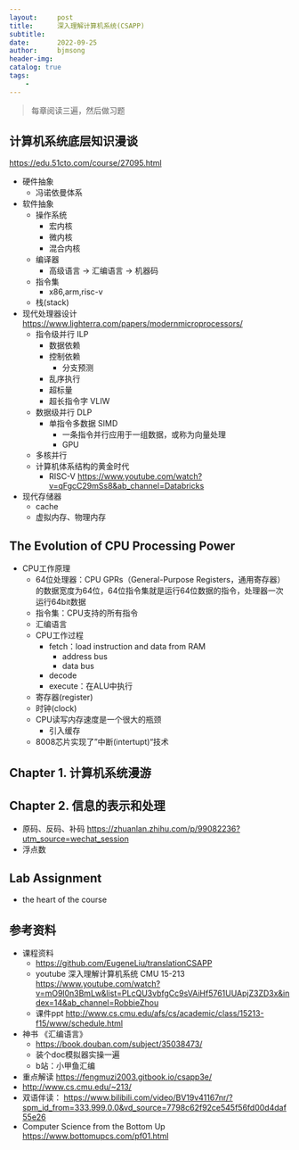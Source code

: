 ```yaml
---
layout:     post
title:      深入理解计算机系统(CSAPP)
subtitle:   
date:       2022-09-25
author:     bjmsong
header-img: 
catalog: true
tags:
    - 
---
```

> 每章阅读三遍，然后做习题

## 计算机系统底层知识漫谈
https://edu.51cto.com/course/27095.html
- 硬件抽象
    - 冯诺依曼体系
- 软件抽象
    - 操作系统
        - 宏内核
        - 微内核
        - 混合内核
    - 编译器
        - 高级语言 -> 汇编语言 -> 机器码
    - 指令集
        - x86,arm,risc-v
    - 栈(stack)
- 现代处理器设计
    https://www.lighterra.com/papers/modernmicroprocessors/
    - 指令级并行 ILP
        - 数据依赖
        - 控制依赖
            - 分支预测
        - 乱序执行
        - 超标量
        - 超长指令字 VLIW
    - 数据级并行 DLP
        - 单指令多数据 SIMD
            - 一条指令并行应用于一组数据，或称为向量处理
            - GPU
    - 多核并行
    - 计算机体系结构的黄金时代
        - RISC-V
        https://www.youtube.com/watch?v=qFgcC29mSs8&ab_channel=Databricks
- 现代存储器
    - cache
    - 虚拟内存、物理内存

## The Evolution of CPU Processing Power
- CPU工作原理
    - 64位处理器：CPU GPRs（General-Purpose Registers，通用寄存器）的数据宽度为64位，64位指令集就是运行64位数据的指令，处理器一次运行64bit数据
    - 指令集：CPU支持的所有指令
    - 汇编语言
    - CPU工作过程
        - fetch：load instruction and data from RAM
            - address bus
            - data bus
        - decode 
        - execute：在ALU中执行
    - 寄存器(register)
    - 时钟(clock)
    - CPU读写内存速度是一个很大的瓶颈
        - 引入缓存
    - 8008芯片实现了”中断(intertupt)“技术

## Chapter 1. 计算机系统漫游

## Chapter 2. 信息的表示和处理
- 原码、反码、补码
https://zhuanlan.zhihu.com/p/99082236?utm_source=wechat_session
- 浮点数


## Lab Assignment
- the heart of the course


## 参考资料
- 课程资料
    - https://github.com/EugeneLiu/translationCSAPP
    - youtube 深入理解计算机系统 CMU 15-213 
    https://www.youtube.com/watch?v=mO9l0n3BmLw&list=PLcQU3vbfgCc9sVAiHf5761UUApjZ3ZD3x&index=14&ab_channel=RobbieZhou
    - 课件ppt
    http://www.cs.cmu.edu/afs/cs/academic/class/15213-f15/www/schedule.html
- 神书 《汇编语言》
    - https://book.douban.com/subject/35038473/
    - 装个doc模拟器实操一遍
    - b站：小甲鱼汇编
- 重点解读
https://fengmuzi2003.gitbook.io/csapp3e/
- http://www.cs.cmu.edu/~213/
- 双语伴读： https://www.bilibili.com/video/BV19v41167nr/?spm_id_from=333.999.0.0&vd_source=7798c62f92ce545f56fd00d4daf55e26
- Computer Science from the Bottom Up
https://www.bottomupcs.com/pf01.html


